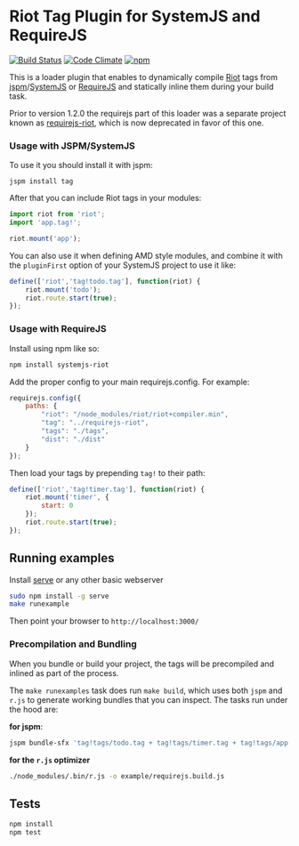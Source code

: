 # Riot Tag Plugin for SystemJS and RequireJS

[![Build Status](https://travis-ci.org/HuasoFoundries/systemjs-riot.svg)](https://travis-ci.org/HuasoFoundries/systemjs-riot) [![Code Climate](https://codeclimate.com/github/HuasoFoundries/systemjs-riot/badges/gpa.svg)](https://codeclimate.com/github/HuasoFoundries/systemjs-riot)
[![npm](https://img.shields.io/npm/dm/systemjs-riot.svg)](https://www.npmjs.com/package/systemjs-riot)

This is a loader plugin that enables to dynamically compile [Riot](http://riotjs.com/) tags
from [jspm](https://jspm.io)/[SystemJS](https://github.com/systemjs/systemjs) or [RequireJS](http://requirejs.org/)
and statically inline them during your build task.

Prior to version 1.2.0 the requirejs part of this loader was a separate project known as [requirejs-riot](https://www.npmjs.com/package/requirejs-riot),
which is now deprecated in favor of this one.


### Usage with JSPM/SystemJS

To use it you should install it with jspm:


```
jspm install tag
```


After that you can include Riot tags in your modules:

```js
import riot from 'riot';
import 'app.tag!';

riot.mount('app');

```

You can also use it when defining AMD style modules, and combine it with the `pluginFirst` option
of your SystemJS project to use it like:

```js
define(['riot','tag!todo.tag'], function(riot) {
	riot.mount('todo');
    riot.route.start(true);
});
```

### Usage with RequireJS


Install using npm like so:

```sh
npm install systemjs-riot
```

Add the proper config to your main requirejs.config. For example:

```js
requirejs.config({
    paths: {
        "riot": "/node_modules/riot/riot+compiler.min",
        "tag": "../requirejs-riot",
        "tags": "./tags",
        "dist": "./dist"
    }
});
```

Then load your tags by prepending `tag!` to their path:


```js
define(['riot','tag!timer.tag'], function(riot) {
	riot.mount('timer', {
        start: 0
    });
    riot.route.start(true);
});
```




## Running examples

Install [serve](https://www.npmjs.com/package/serve) or any other basic webserver

```sh
sudo npm install -g serve
make runexample
```

Then point your browser to `http://localhost:3000/`



### Precompilation and Bundling 

When you bundle or build your project, the tags will be precompiled and inlined as part of the process. 

The `make runexamples` task does run `make build`, which uses both `jspm` and `r.js` to generate working
bundles that you can inspect. The tasks run under the hood are:

**for jspm**:

```sh
jspm bundle-sfx 'tag!tags/todo.tag + tag!tags/timer.tag + tag!tags/app.tag - riot' example/dist/alltags.js --format umd
```

**for the `r.js` optimizer**

```sh
./node_modules/.bin/r.js -o example/requirejs.build.js
```



## Tests

```bash
npm install
npm test
```
